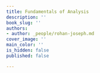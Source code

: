 ```yaml
---
title: Fundamentals of Analysis
description: ''
book_slug: ''
authors:
- author: _people/rohan-joseph.md
cover_image: ''
main_color: ''
is_hidden: false
published: false

---
```

